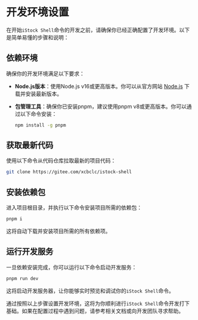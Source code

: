 # 开发环境设置

在开始`iStock Shell`命令的开发之前，请确保你已经正确配置了开发环境。以下是简单易懂的步骤和说明：

## 依赖环境

确保你的开发环境满足以下要求：

- **Node.js版本**：使用Node.js v16或更高版本。你可以从官方网站 [Node.js](https://nodejs.org/) 下载并安装最新版本。

- **包管理工具**：确保你已安装pnpm，建议使用pnpm v8或更高版本。你可以通过以下命令安装：

  ```bash
  npm install -g pnpm
  ```

## 获取最新代码

使用以下命令从代码仓库拉取最新的项目代码：

```bash
git clone https://gitee.com/xcbclc/istock-shell
```

## 安装依赖包

进入项目根目录，并执行以下命令安装项目所需的依赖包：

```bash
pnpm i
```

这将自动下载并安装项目所需的所有依赖项。

## 运行开发服务

一旦依赖安装完成，你可以运行以下命令启动开发服务：

```bash
pnpm run dev
```

这将启动开发服务器，让你能够实时预览和调试你的`iStock Shell`命令。

通过按照以上步骤设置开发环境，这将为你顺利进行`iStock Shell`命令开发打下基础。如果在配置过程中遇到问题，请参考相关文档或向开发团队寻求帮助。
